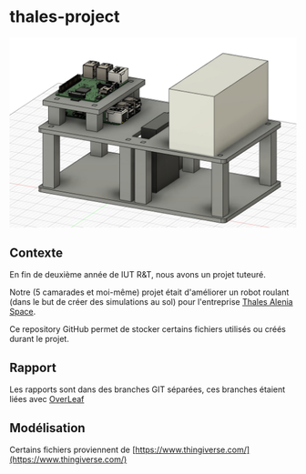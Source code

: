 # thales-project

![Robot](./imgs/robot.jpg)

## Contexte

En fin de deuxième année de IUT R&T, nous avons un projet tuteuré.

Notre (5 camarades et moi-même) projet était d'améliorer un robot roulant (dans le but de créer des simulations au sol) pour l'entreprise [Thales Alenia Space](https://www.thalesgroup.com).

Ce repository GitHub permet de stocker certains fichiers utilisés ou créés durant le projet.

## Rapport

Les rapports sont dans des branches GIT séparées, ces branches étaient liées avec [OverLeaf](https://www.overleaf.com/)

## Modélisation

Certains fichiers proviennent de [https://www.thingiverse.com/](https://www.thingiverse.com/)
